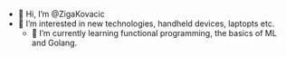 - 👋 Hi, I’m @ZigaKovacic
- 👀 I’m interested in new technologies, handheld devices, laptopts etc.
  - 🌱 I’m currently learning functional programming, the basics of ML and Golang.

<!---
ZigaKovacic/ZigaKovacic is a ✨ special ✨ repository because its `README.md` (this file) appears on your GitHub profile.
You can click the Preview link to take a look at your changes.
--->
